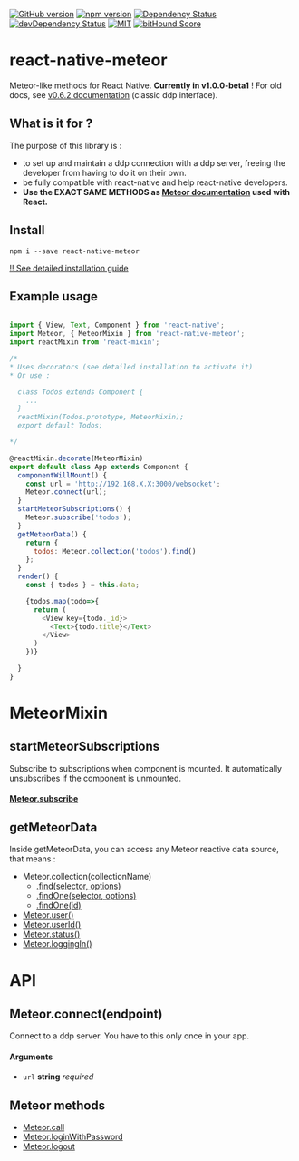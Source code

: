 [![GitHub version](https://badge.fury.io/gh/inProgress-team%2Freact-native-meteor.svg)](https://badge.fury.io/gh/inProgress-team%2Freact-native-meteor)
[![npm version](https://badge.fury.io/js/react-native-meteor.svg)](http://badge.fury.io/js/react-native-meteor)
[![Dependency Status](https://david-dm.org/inProgress-team/react-native-meteor.svg)](https://david-dm.org/inProgress-team/react-native-meteor)
[![devDependency Status](https://david-dm.org/inProgress-team/react-native-meteor/dev-status.svg)](https://david-dm.org/inProgress-team/react-native-meteor#info=devDependencies)
[![MIT][license-badge]][license]
[![bitHound Score][bithound-badge]][bithound]

[bithound-badge]: https://www.bithound.io/github/inProgress-Team/react-native-meteor/badges/score.svg
[bithound]: https://www.bithound.io/github/inProgress-Team/react-native-meteor
[license-badge]: https://img.shields.io/dub/l/vibe-d.svg
[license]: https://github.com/inProgress-team/react-native-meteor/blob/master/LICENSE

# react-native-meteor

Meteor-like methods for React Native. **Currently in v1.0.0-beta1** ! For old docs, see [v0.6.2 documentation](https://github.com/inProgress-team/react-native-meteor/tree/0.6.2) (classic ddp interface).

## What is it for ?

The purpose of this library is :
* to set up and maintain a ddp connection with a ddp server, freeing the developer from having to do it on their own.
* be fully compatible with react-native and help react-native developers.
* **Use the EXACT SAME METHODS as [Meteor documentation](http://docs.meteor.com/) used with React.**

## Install

    npm i --save react-native-meteor

[!! See detailed installation guide](https://github.com/inProgress-team/react-native-meteor/blob/master/docs/Install.md)

## Example usage

```javascript

import { View, Text, Component } from 'react-native';
import Meteor, { MeteorMixin } from 'react-native-meteor';
import reactMixin from 'react-mixin';

/*
* Uses decorators (see detailed installation to activate it)
* Or use :

  class Todos extends Component {
    ...
  }
  reactMixin(Todos.prototype, MeteorMixin);
  export default Todos;

*/

@reactMixin.decorate(MeteorMixin)
export default class App extends Component {
  componentWillMount() {
    const url = 'http://192.168.X.X:3000/websocket';
    Meteor.connect(url);
  }
  startMeteorSubscriptions() {
    Meteor.subscribe('todos');
  }
  getMeteorData() {
    return {
      todos: Meteor.collection('todos').find()
    };
  }
  render() {
    const { todos } = this.data;

    {todos.map(todo=>{
      return (
        <View key={todo._id}>
          <Text>{todo.title}</Text>
        </View>
      )
    })}

  }
}
```

# MeteorMixin

## startMeteorSubscriptions

Subscribe to subscriptions when component is mounted. It automatically unsubscribes if the component is unmounted.

#### [Meteor.subscribe](http://docs.meteor.com/#/full/meteor_subscribe)


## getMeteorData

Inside getMeteorData, you can access any Meteor reactive data source, that means :

* Meteor.collection(collectionName)
  * [.find(selector, options)](http://docs.meteor.com/#/full/find)
  * [.findOne(selector, options)](http://docs.meteor.com/#/full/findone)
  * [.findOne(id)](http://docs.meteor.com/#/full/findone)
* [Meteor.user()](http://docs.meteor.com/#/full/meteor_user)
* [Meteor.userId()](http://docs.meteor.com/#/full/meteor_userid)
* [Meteor.status()](http://docs.meteor.com/#/full/meteor_status)
* [Meteor.loggingIn()](http://docs.meteor.com/#/full/meteor_loggingin)

# API

## Meteor.connect(endpoint)

Connect to a ddp server. You have to this only once in your app.

#### Arguments

- `url` **string** *required*

## Meteor methods

* [Meteor.call](http://docs.meteor.com/#/full/meteor_call)
* [Meteor.loginWithPassword](http://docs.meteor.com/#/full/meteor_loginwithpassword)
* [Meteor.logout](http://docs.meteor.com/#/full/meteor_logout)
